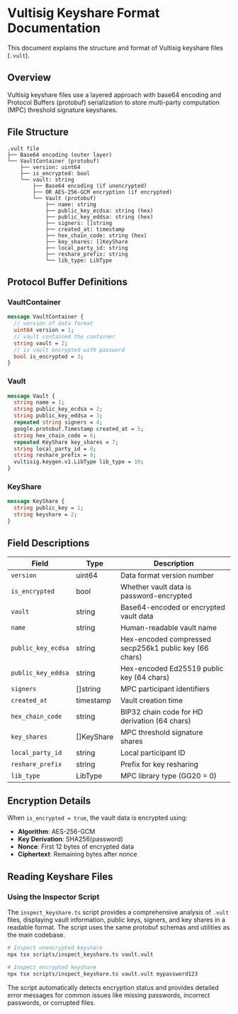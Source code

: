 # Vultisig Keyshare Format Documentation

This document explains the structure and format of Vultisig keyshare files (`.vult`).

## Overview

Vultisig keyshare files use a layered approach with base64 encoding and Protocol Buffers (protobuf) serialization to store multi-party computation (MPC) threshold signature keyshares.

## File Structure

```
.vult file
├── Base64 encoding (outer layer)
└── VaultContainer (protobuf)
    ├── version: uint64
    ├── is_encrypted: bool  
    └── vault: string
        ├── Base64 encoding (if unencrypted)
        ├── OR AES-256-GCM encryption (if encrypted)
        └── Vault (protobuf)
            ├── name: string
            ├── public_key_ecdsa: string (hex)
            ├── public_key_eddsa: string (hex)
            ├── signers: []string
            ├── created_at: timestamp
            ├── hex_chain_code: string (hex)
            ├── key_shares: []KeyShare
            ├── local_party_id: string
            ├── reshare_prefix: string
            └── lib_type: LibType
```

## Protocol Buffer Definitions

### VaultContainer
```protobuf
message VaultContainer {
  // version of data format
  uint64 version = 1;
  // vault contained the container  
  string vault = 2;
  // is vault encrypted with password
  bool is_encrypted = 3;
}
```

### Vault
```protobuf
message Vault {
  string name = 1;
  string public_key_ecdsa = 2;
  string public_key_eddsa = 3;
  repeated string signers = 4;
  google.protobuf.Timestamp created_at = 5;
  string hex_chain_code = 6;
  repeated KeyShare key_shares = 7;
  string local_party_id = 8;
  string reshare_prefix = 9;
  vultisig.keygen.v1.LibType lib_type = 10;
}
```

### KeyShare
```protobuf
message KeyShare {
  string public_key = 1;
  string keyshare = 2;
}
```

## Field Descriptions

| Field | Type | Description |
|-------|------|-------------|
| `version` | uint64 | Data format version number |
| `is_encrypted` | bool | Whether vault data is password-encrypted |
| `vault` | string | Base64-encoded or encrypted vault data |
| `name` | string | Human-readable vault name |
| `public_key_ecdsa` | string | Hex-encoded compressed secp256k1 public key (66 chars) |
| `public_key_eddsa` | string | Hex-encoded Ed25519 public key (64 chars) |
| `signers` | []string | MPC participant identifiers |
| `created_at` | timestamp | Vault creation time |
| `hex_chain_code` | string | BIP32 chain code for HD derivation (64 chars) |
| `key_shares` | []KeyShare | MPC threshold signature shares |
| `local_party_id` | string | Local participant ID |
| `reshare_prefix` | string | Prefix for key resharing |
| `lib_type` | LibType | MPC library type (GG20 = 0) |


## Encryption Details

When `is_encrypted = true`, the vault data is encrypted using:

- **Algorithm**: AES-256-GCM
- **Key Derivation**: SHA256(password) 
- **Nonce**: First 12 bytes of encrypted data
- **Ciphertext**: Remaining bytes after nonce

## Reading Keyshare Files

### Using the Inspector Script

The `inspect_keyshare.ts` script provides a comprehensive analysis of `.vult` files, displaying vault information, public keys, signers, and key shares in a readable format. The script uses the same protobuf schemas and utilities as the main codebase.

```bash
# Inspect unencrypted keyshare
npx tsx scripts/inspect_keyshare.ts vault.vult

# Inspect encrypted keyshare  
npx tsx scripts/inspect_keyshare.ts vault.vult mypassword123
```

The script automatically detects encryption status and provides detailed error messages for common issues like missing passwords, incorrect passwords, or corrupted files.
